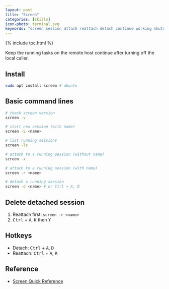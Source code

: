 ```yaml
---
layout: post
title: "Screen"
categories: [skills]
icon-photo: terminal.svg
keywords: "screen session attach reattach detach continue working shutdown computer cheatsheet quick reference cheat sheet remote host interrupt suddenly stop GNU screen terminal multiplexer virtual terminal"
---
```


{% include toc.html %}

Keep the running tasks on the remote host continue after turning off the local caller.

## Install

~~~ bash
sudo apt install screen # ubuntu
~~~

## Basic command lines

~~~ bash
# check screen version
screen -v

# start new session (with name)
screen -S <name>

# list running sessions
screen -ls

# attach to a running session (without name)
screen -x

# attach to a running session (with name)
screen -r <name>

# detach a running session
screen -d <name> # or Ctrl + A, D
~~~

## Delete detached session

1. Reattach first: `screen -r <name>`
2. <kbd>Ctrl</kbd> + <kbd>A</kbd>, <kbd>K</kbd> then <kbd>Y</kbd>

## Hotkeys

- Detach: <kbd>Ctrl</kbd> + <kbd>A</kbd>, <kbd>D</kbd>
- Reattach: <kbd>Ctrl</kbd> + <kbd>A</kbd>, <kbd>R</kbd>

## Reference

- [Screen Quick Reference](https://gist.github.com/jctosta/af918e1618682638aa82)

